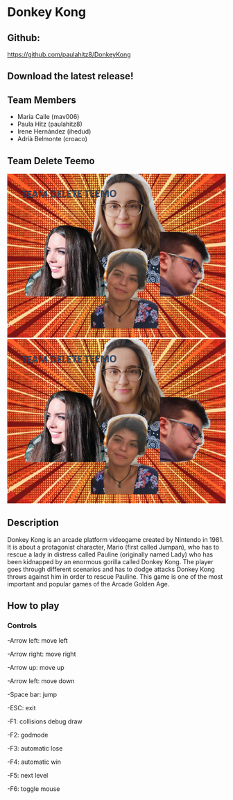 # Donkey Kong 

## Github: 

https://github.com/paulahitz8/DonkeyKong

## Download the latest release!

## Team Members

* Maria Calle (mav006)
* Paula Hitz (paulahitz8)
* Irene Hernández (ihedud)
* Adrià Belmonte (croaco)

## Team Delete Teemo
![Team Photo](https://github.com/paulahitz8/DonkeyKong/blob/master/Wiki/Images%20used/TeamPhoto.jpg)
![Team Photo](https://raw.githubusercontent.com/paulahitz8/DonkeyKong/master/Wiki/Images%20used/TeamPhoto.jpg)


## Description
Donkey Kong is an arcade platform videogame created by Nintendo in 1981. It is about a protagonist character, Mario (first called Jumpan), who has to rescue a lady in distress called Pauline (originally named Lady) who has been kidnapped by an enormous gorilla called Donkey Kong. The player goes through different scenarios and has to dodge attacks Donkey Kong throws against him in order to rescue Pauline. This game is one of the most important and popular games of the Arcade Golden Age.

## How to play
### Controls 

-Arrow left: move left


-Arrow right: move right


-Arrow up: move up


-Arrow left: move down


-Space bar: jump 


-ESC: exit


-F1: collisions debug draw


-F2: godmode 


-F3: automatic lose


-F4: automatic win


-F5: next level


-F6: toggle mouse




